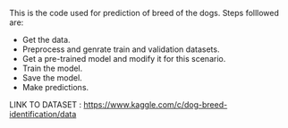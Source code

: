 This is the code used for prediction of breed of the dogs.
Steps folllowed are:
- Get the data.
- Preprocess and genrate train and validation datasets.
- Get a pre-trained model and modify it for this scenario.
- Train the model.
- Save the model.
- Make predictions.

LINK TO DATASET : https://www.kaggle.com/c/dog-breed-identification/data
